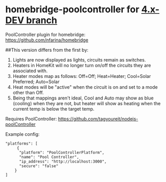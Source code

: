 # homebridge-poolcontroller for [4.x-DEV branch](https://github.com/tagyoureit/nodejs-poolController/tree/4.x-DEV)

PoolController plugin for homebridge: https://github.com/nfarina/homebridge


##This version differs from the first by:
1. Lights are now displayed as lights, circuits remain as switches.
1. Heaters in HomeKit will no longer turn on/off the circuits they are associated with.
1. Heater modes map as follows: Off=Off; Heat=Heater; Cool=Solar Preferred; Auto=Solar
1. Heat modes will be "active" when the circuit is on and set to a mode other than Off.
1. Being that mappings aren't ideal, Cool and Auto may show as blue (cooling) when they are not, but heater will show as heating when the current temp is below the target temp.

Requires PoolController: https://github.com/tagyoureit/nodejs-poolController

Example config:

    "platforms": [
         {
          "platform": "PoolControllerPlatform",
          "name": "Pool Controller",
          "ip_address": "http://localhost:3000",
          "secure": "false"
        }
    ]
